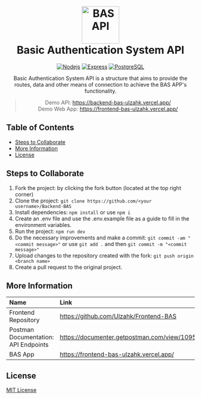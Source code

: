 <h1 align="center">
    <img alt="BAS API" src="https://ulzahk-public.s3.amazonaws.com/Projects/BAS/private-lock-icon-1.png" width="100">
  <br>Basic Authentication System API <br>
</h1>
<p align="center"><p>

<div align="center">

  [![Nodejs](https://img.shields.io/badge/-Node.js-F2F2F2?style=flat&logo=Node.js)](https://nodejs.org/)
  [![Express](https://img.shields.io/badge/-Express-gray?style=flat)](https://expressjs.com/)
  [![PostgreSQL](https://img.shields.io/badge/-PostgreSQL-F2F2F2?style=flat&logo=postgresql&logoColor=336791)](https://www.postgresql.org/)
</div>

<p align="center">Basic Authentication System API is a structure that aims to provide the routes, data and other means of connection to achieve the BAS APP's functionality.</p>


<div align="center">

> Demo API: https://backend-bas-ulzahk.vercel.app/  
> Demo Web App: https://frontend-bas-ulzahk.vercel.app/
</div>

## Table of Contents
- [Steps to Collaborate](#steps-to-collaborate)
- [More Information](#more-information)
- [License](#license)

## Steps to Collaborate

1. Fork the project: by clicking the fork button (located at the top right corner)
2. Clone the project: `git clone https://github.com/<your username>/Backend-BAS`
3. Install dependencies: `npm install` or use `npm i`
4. Create an .env file and use the .env.example file as a guide to fill in the environment variables.
5. Run the project: `npm run dev`
6. Do the necessary improvements and make a commit: `git commit -am "<commit message>"` or use `git add .` and then `git commit -m "<commit message>"`
7. Upload changes to the repository created with the fork: `git push origin <branch name>`
8. Create a pull request to the original project.

## More Information

| Name                      | Link                                                                          |
| :-------------------------| :---------------------------------------------------------------------------- |
| Frontend Repository       | https://github.com/Ulzahk/Frontend-BAS                                        |
| Postman Documentation: API Endpoints | https://documenter.getpostman.com/view/10957059/TVeiCqcU           |
| BAS App                   | https://frontend-bas-ulzahk.vercel.app/                                       |

## License

[MIT License](https://github.com/Ulzahk/Backend-BAS/blob/main/LICENSE)
